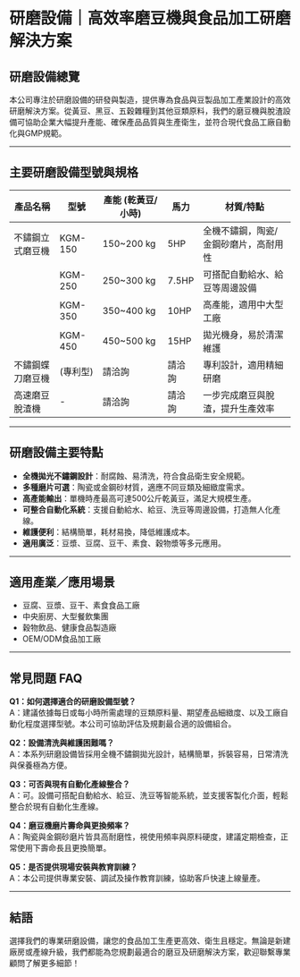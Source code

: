 # 研磨設備｜高效率磨豆機與食品加工研磨解決方案

## 研磨設備總覽

本公司專注於研磨設備的研發與製造，提供專為食品與豆製品加工產業設計的高效研磨解決方案。從黃豆、黑豆、五穀雜糧到其他豆類原料，我們的磨豆機與脫渣設備可協助企業大幅提升產能、確保產品品質與生產衛生，並符合現代食品工廠自動化與GMP規範。

---

## 主要研磨設備型號與規格

| 產品名稱             | 型號              | 產能 (乾黃豆/小時) | 馬力      | 材質/特點                                   |
|----------------------|-------------------|-------------------|-----------|------------------------------------------------|
| 不鏽鋼立式磨豆機     | KGM-150           | 150~200 kg        | 5HP       | 全機不鏽鋼，陶瓷/金鋼砂磨片，高耐用性         |
|                      | KGM-250           | 250~300 kg        | 7.5HP     | 可搭配自動給水、給豆等周邊設備               |
|                      | KGM-350           | 350~400 kg        | 10HP      | 高產能，適用中大型工廠                       |
|                      | KGM-450           | 450~500 kg        | 15HP      | 拋光機身，易於清潔維護                       |
| 不鏽鋼蝶刀磨豆機     | (專利型)           | 請洽詢            | 請洽詢    | 專利設計，適用精細研磨                       |
| 高速磨豆脫渣機       | -                 | 請洽詢            | 請洽詢    | 一步完成磨豆與脫渣，提升生產效率             |

---

## 研磨設備主要特點

- **全機拋光不鏽鋼設計**：耐腐蝕、易清洗，符合食品衛生安全規範。
- **多種磨片可選**：陶瓷或金鋼砂材質，適應不同豆類及細緻度需求。
- **高產能輸出**：單機時產最高可達500公斤乾黃豆，滿足大規模生產。
- **可整合自動化系統**：支援自動給水、給豆、洗豆等周邊設備，打造無人化產線。
- **維護便利**：結構簡單，耗材易換，降低維護成本。
- **適用廣泛**：豆漿、豆腐、豆干、素食、穀物漿等多元應用。

---

## 適用產業／應用場景

- 豆腐、豆漿、豆干、素食食品工廠
- 中央廚房、大型餐飲集團
- 穀物飲品、健康食品製造廠
- OEM/ODM食品加工廠

---

## 常見問題 FAQ

**Q1：如何選擇適合的研磨設備型號？**  
A：建議依據每日或每小時所需處理的豆類原料量、期望產品細緻度、以及工廠自動化程度選擇型號。本公司可協助評估及規劃最合適的設備組合。

**Q2：設備清洗與維護困難嗎？**  
A：本系列研磨設備皆採用全機不鏽鋼拋光設計，結構簡單，拆裝容易，日常清洗與保養極為方便。

**Q3：可否與現有自動化產線整合？**  
A：可。設備可搭配自動給水、給豆、洗豆等智能系統，並支援客製化介面，輕鬆整合於現有自動化生產線。

**Q4：磨豆機磨片壽命與更換頻率？**  
A：陶瓷與金鋼砂磨片皆具高耐磨性，視使用頻率與原料硬度，建議定期檢查，正常使用下壽命長且更換簡單。

**Q5：是否提供現場安裝與教育訓練？**  
A：本公司提供專業安裝、調試及操作教育訓練，協助客戶快速上線量產。

---

## 結語

選擇我們的專業研磨設備，讓您的食品加工生產更高效、衛生且穩定。無論是新建廠房或產線升級，我們都能為您規劃最適合的磨豆及研磨解決方案，歡迎聯繫專業顧問了解更多細節！
